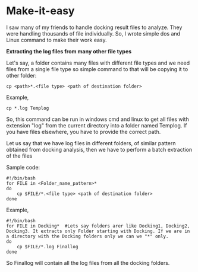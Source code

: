 # Make-it-easy
I saw many of my friends to handle docking result files to analyze. They were handling thousands of file individually. So, I wrote simple dos and Linux command to make their work easy. 


**Extracting the log files from many other file  types**

Let's say, a folder contains many files with different file types and we need files from a single file type so simple command to that will be copying it to other folder:

```
cp <path>*.<file type> <path of destination folder>
```

Example, 

```
cp *.log Templog
```

So, this command can be run in windows cmd and linux to get all files with extension "log" from the current directory into a folder named Templog.
If you have files elsewhere, you have to provide the correct path.


Let us say that we have log files in different folders, of similar pattern obtained from docking analysis, then we have to perform a batch extraction of the files

Sample code:

```
#!/bin/bash
for FILE in <Folder_name_pattern>*
do
	cp $FILE/*.<file type> <path of destination folder>
done
```


Example,

```
#!/bin/bash
for FILE in Docking*  #Lets say folders arer like Docking1, Docking2, Docking3. It extracts only Folder starting with Docking. If we are in a directory with the Docking folders only we can we "*" only.
do
	cp $FILE/*.log Finallog
done
```
So Finallog will contain all the log files from all the docking folders.
